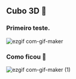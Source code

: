 ## Cubo 3D :game_die:
### Primeiro teste.

![ezgif com-gif-maker](https://user-images.githubusercontent.com/73189635/205475677-98c89961-bbc9-4b89-a387-89ab7a7e4693.gif)

###  Como ficou :eyes:

![ezgif com-gif-maker (1)](https://user-images.githubusercontent.com/73189635/205476387-389ab5dc-1a7c-4be3-aee0-ddcb6120581f.gif)

